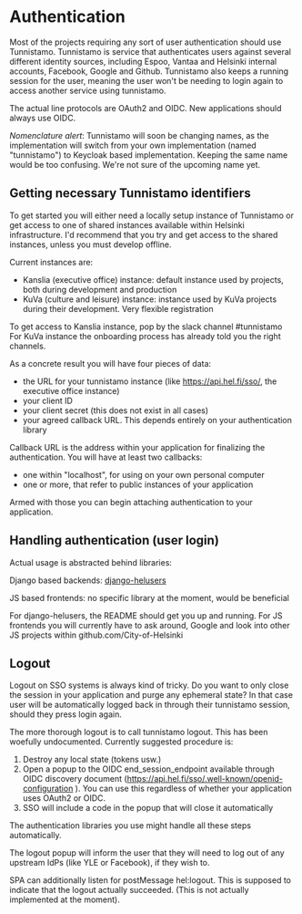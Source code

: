 # Authentication

Most of the projects requiring any sort of user authentication should use Tunnistamo.
Tunnistamo is service that authenticates users against several different identity sources,
including Espoo, Vantaa and Helsinki internal accounts, Facebook, Google and Github.
Tunnistamo also keeps a running session for the user, meaning the user won't be needing
to login again to access another service using tunnistamo.

The actual line protocols are OAuth2 and OIDC. New applications should always use OIDC.

*Nomenclature alert*: Tunnistamo will soon be changing names, as the implementation will switch from your own implementation (named "tunnistamo") to Keycloak based implementation. Keeping the same name would be too confusing. We're not sure of the upcoming name yet.

## Getting necessary Tunnistamo identifiers

To get started you will either need a locally setup instance of Tunnistamo or get access to one of shared instances available within Helsinki infrastructure. I'd recommend that you try and get access to the shared instances, unless you must develop offline. 

Current instances are:
* Kanslia (executive office) instance: default instance used by projects, both during development and production
* KuVa (culture and leisure) instance: instance used by KuVa projects during their development. Very flexible registration

To get access to Kanslia instance, pop by the slack channel #tunnistamo
For KuVa instance the onboarding process has already told you the right channels.

As a concrete result you will have four pieces of data:
* the URL for your tunnistamo instance (like https://api.hel.fi/sso/, the executive office instance)
* your client ID
* your client secret (this does not exist in all cases)
* your agreed callback URL. This depends entirely on your authentication library

Callback URL is the address within your application for finalizing the authentication. You will have at least two callbacks:
* one within "localhost", for using on your own personal computer
* one or more, that refer to public instances of your application

Armed with those you can begin attaching authentication to your application.

## Handling authentication (user login)

Actual usage is abstracted behind libraries:

Django based backends: [django-helusers](https://github.com/City-of-Helsinki/django-helusers)

JS based frontends: no specific library at the moment, would be beneficial

For django-helusers, the README should get you up and running. For JS frontends you will currently have to ask around, Google and look into other JS projects within github.com/City-of-Helsinki

## Logout

Logout on SSO systems is always kind of tricky. Do you want to only close the session in
your application and purge any ephemeral state? In that case user will be automatically
logged back in through their tunnistamo session, should they press login again.

The more thorough logout is to call tunnistamo logout. This has been woefully 
undocumented. Currently suggested procedure is:

1. Destroy any local state (tokens usw.)
1. Open a popup to the OIDC end_session_endpoint available through OIDC discovery document
   (https://api.hel.fi/sso/.well-known/openid-configuration ). You can use this regardless
   of whether your application uses OAuth2 or OIDC.
1. SSO will include a code in the popup that will close it automatically

The authentication libraries you use might handle all these steps automatically.

The logout popup will inform the user that they will need to log out of any upstream IdPs
(like YLE or Facebook), if they wish to.

SPA can additionally listen for postMessage hel:logout. This is supposed to indicate that
the logout actually succeeded. (This is not actually implemented at the moment).
